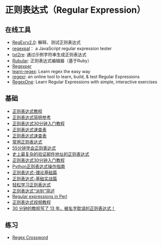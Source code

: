 # 正则表达式（Regular Expression）

## 在线工具
* [RegExrv2.0](http://regexr.com/): 解释、测试正则表达式
* [regexpal](http://www.regexpal.com/)： a JavaScript regular expression tester 
* [txt2re](http://www.txt2re.com/): 通过示例字符串生成正则表达式
* [Rubular](http://rubular.com/): 正则表达式编辑器（基于Ruby）
* [Regexper](http://regexper.com/)
* [learn-regex](https://github.com/Yixf-Self/learn-regex): Learn regex the easy way
* [regexr](https://regexr.com/): an online tool to learn, build, & test Regular Expressions
* [RegexOne](https://regexone.com/): Learn Regular Expressions with simple, interactive exercises

## 基础
* [正则表达式教程](http://www.w3cschool.cc/regexp/regexp-tutorial.html)
* [正则表达式简明参考](http://www.xiaoleilu.com/regex-guide/)
* [正则表达式30分钟入门教程](https://deerchao.net/tutorials/regex/regex.htm)
* [正则表达式速查表](http://www.jb51.net/tools/regexsc.htm)
* [正则表达式速查表](https://www.jb51.net/shouce/jquery1.82/regexp.html)
* [常用正则表达式](http://www.jb51.net/tools/regex.htm)
* [55分钟学会正则表达式](http://blog.jobbole.com/63398/)
* [史上最复杂的验证邮件地址的正则表达式](https://linux.cn/article-5963-1.html)
* [正则表达式30分钟入门教程](http://deerchao.net/tutorials/regex/regex.htm)
* [Python正则表达式操作指南](http://wiki.ubuntu.org.cn/Python%E6%AD%A3%E5%88%99%E8%A1%A8%E8%BE%BE%E5%BC%8F%E6%93%8D%E4%BD%9C%E6%8C%87%E5%8D%97)
* [正则表达式-理论基础篇](http://segmentfault.com/a/1190000003977848)
* [正则表达式-基础实战篇](http://segmentfault.com/a/1190000003982677)
* [轻松学习正则表达式](http://wiki.jikexueyuan.com/project/regex/)
* [正则表达式“派别”简述](http://liujiacai.net/blog/2014/12/07/regexp-favors/)
* [Regular expressions in Perl](https://www.cs.tut.fi/~jkorpela/perl/regexp.html)
* [正则表达式视频教程](http://regex.parryqiu.com/)
* [30 分钟的教程写了 13 年，被名字耽误的正则表达式！](https://mp.weixin.qq.com/s?__biz=MzIyMzA2MTcwMg==&mid=2650733911&idx=1&sn=1aeedcf99b7d735b02ebf00ad679fe59&chksm=f029aefec75e27e8a9197ccc57dd7f4cf01e1cfd8ba5394dec4883bde98b7f20223ccb72a584&mpshare=1&scene=1&srcid=&sharer_sharetime=1568173513370&sharer_shareid=f711ef825cf7898cec04de9bbd35691c#rd)

## 练习
* [Regex Cross­word](https://regexcrossword.com/)

